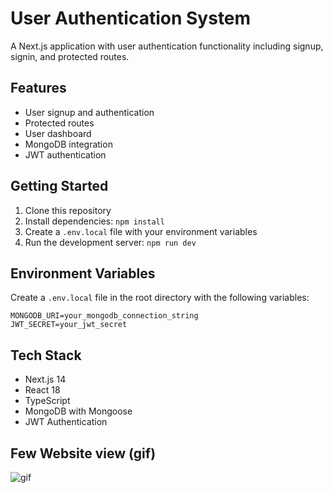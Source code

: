 # User Authentication System

A Next.js application with user authentication functionality including signup, signin, and protected routes.

## Features

- User signup and authentication
- Protected routes
- User dashboard
- MongoDB integration
- JWT authentication

## Getting Started

1. Clone this repository
2. Install dependencies: `npm install`
3. Create a `.env.local` file with your environment variables
4. Run the development server: `npm run dev`

## Environment Variables

Create a `.env.local` file in the root directory with the following variables:

```
MONGODB_URI=your_mongodb_connection_string
JWT_SECRET=your_jwt_secret
```

## Tech Stack

- Next.js 14
- React 18
- TypeScript
- MongoDB with Mongoose
- JWT Authentication


## Few Website view (gif)

![gif](https://github.com/user-attachments/assets/993b7111-a11d-43f7-bcbb-742d6abf0b06)

